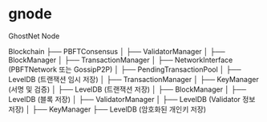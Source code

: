 # gnode
GhostNet Node

Blockchain
 ├── PBFTConsensus
 │    ├── ValidatorManager
 │    ├── BlockManager
 │    ├── TransactionManager
 │    ├── NetworkInterface (PBFTNetwork 또는 GossipP2P)
 │
 ├── PendingTransactionPool
 │    ├── LevelDB (트랜잭션 임시 저장)
 │
 ├── TransactionManager
 │    ├── KeyManager (서명 및 검증)
 │    ├── LevelDB (트랜잭션 저장)
 │
 ├── BlockManager
 │    ├── LevelDB (블록 저장)
 │
 ├── ValidatorManager
 │    ├── LevelDB (Validator 정보 저장)
 │
 ├── KeyManager
      ├── LevelDB (암호화된 개인키 저장)


